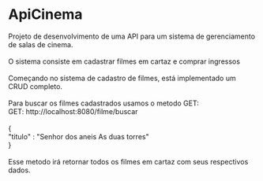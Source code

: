 # ApiCinema</br>
Projeto de desenvolvimento de uma API para um sistema de gerenciamento de salas de cinema.</br>
</br>
O sistema consiste em cadastrar filmes em cartaz e comprar ingressos</br>
</br>
Começando no sistema de cadastro de filmes, está implementado um CRUD completo.</br>
</br>
Para buscar os filmes cadastrados usamos o metodo GET:</br>
GET: http://localhost:8080/filme/buscar</br>
</br>
{</br>
"titulo" : "Senhor dos aneis As duas torres"</br>
}</br>
</br>
Esse metodo irá retornar todos os filmes em cartaz com seus respectivos dados.</br>


